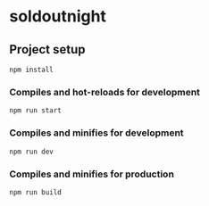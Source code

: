 # soldoutnight

## Project setup
```
npm install
```

### Compiles and hot-reloads for development
```
npm run start
```

### Compiles and minifies for development
```
npm run dev
```

### Compiles and minifies for production
```
npm run build
```